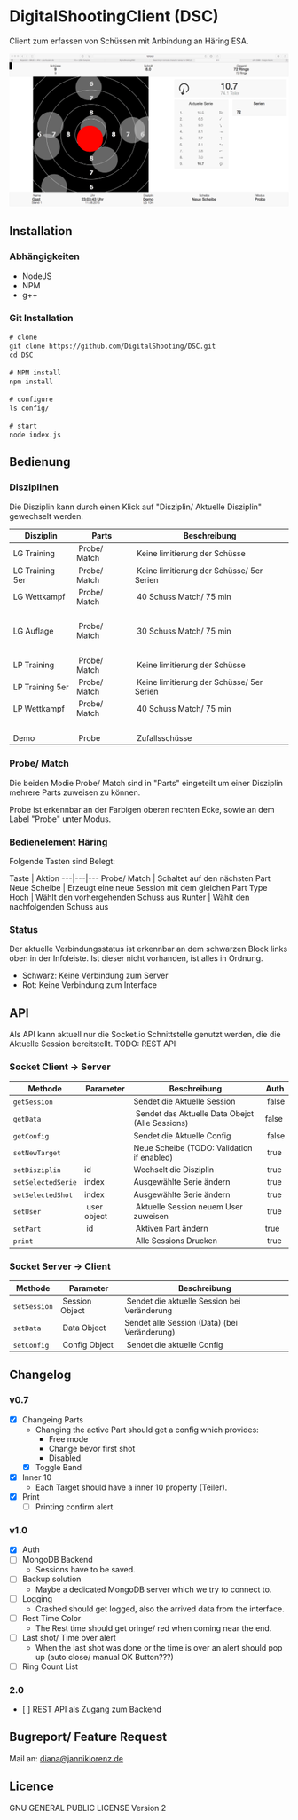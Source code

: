 # DigitalShootingClient (DSC)
Client zum erfassen von Schüssen mit Anbindung an Häring ESA.

![Demo](https://raw.githubusercontent.com/DigitalShooting/assets/master/demo1.png)




## Installation

### Abhängigkeiten
- NodeJS
- NPM
- g++

### Git Installation
````
# clone
git clone https://github.com/DigitalShooting/DSC.git
cd DSC

# NPM install
npm install

# configure
ls config/

# start
node index.js
````




## Bedienung

### Disziplinen
Die Disziplin kann durch einen Klick auf "Disziplin/ Aktuelle Disziplin" gewechselt werden.

Disziplin | Parts | Beschreibung
---|---|---
LG Training | Probe/ Match | Keine limitierung der Schüsse
LG Training 5er | Probe/ Match | Keine limitierung der Schüsse/ 5er Serien
LG Wettkampf | Probe/ Match | 40 Schuss Match/ 75 min
 | | 
LG Auflage | Probe/ Match | 30 Schuss Match/ 75 min
 | | 
LP Training | Probe/ Match | Keine limitierung der Schüsse
LP Training 5er | Probe/ Match | Keine limitierung der Schüsse/ 5er Serien
LP Wettkampf | Probe/ Match | 40 Schuss Match/ 75 min
 | | 
Demo | Probe | Zufallsschüsse


### Probe/ Match
Die beiden Modie Probe/ Match sind in "Parts" eingeteilt um einer Disziplin mehrere  Parts zuweisen zu können.

Probe ist erkennbar an der Farbigen oberen rechten Ecke, sowie an dem Label "Probe" unter Modus.


### Bedienelement Häring
Folgende Tasten sind Belegt:

Taste | Aktion
---|---|---
Probe/ Match | Schaltet auf den nächsten Part
Neue Scheibe | Erzeugt eine neue Session mit dem gleichen Part Type
Hoch | Wählt den vorhergehenden Schuss aus
Runter | Wählt den nachfolgenden Schuss aus


### Status
Der aktuelle Verbindungsstatus ist erkennbar an dem schwarzen Block links oben in der Infoleiste. Ist dieser nicht vorhanden, ist alles in Ordnung.
- Schwarz: Keine Verbindung zum Server
- Rot: Keine Verbindung zum Interface




## API
Als API kann aktuell nur die Socket.io Schnittstelle genutzt werden, die die Aktuelle Session bereitstellt.
TODO: REST API

### Socket Client -> Server
Methode | Parameter | Beschreibung | Auth
---|---|---|---
`getSession` | | Sendet die Aktuelle Session | false
`getData` | | Sendet das Aktuelle Data Obejct (Alle Sessions) | false
`getConfig` | | Sendet die Aktuelle Config | false
`setNewTarget` | | Neue Scheibe (TODO: Validation if enabled) | true
`setDisziplin` | id | Wechselt die Disziplin | true
`setSelectedSerie` | index | Ausgewählte Serie ändern | true
`setSelectedShot` | index | Ausgewählte Serie ändern | true
`setUser` | user object | Aktuelle Session neuem User zuweisen | true
`setPart` | id | Aktiven Part ändern | true
`print` | | Alle Sessions Drucken | true

### Socket Server -> Client
Methode | Parameter | Beschreibung
---|---|---
`setSession` | Session Object | Sendet die aktuelle Session bei Veränderung
`setData` | Data Object | Sendet alle Session (Data) (bei Veränderung)
`setConfig` | Config Object | Sendet die aktuelle Config



## Changelog

### v0.7
- [x] Changeing Parts
	- Changing the active Part should get a config which provides:
		- Free mode
		- Change bevor first shot
		- Disabled
	- [x] Toggle Band
- [x] Inner 10
	- Each Target should have a inner 10 property (Teiler).
- [x] Print
	- [ ] Printing confirm alert

### v1.0
- [x] Auth
- [ ] MongoDB Backend
	- Sessions have to be saved.
- [ ] Backup solution
	- Maybe a dedicated MongoDB server which we try to connect to.
- [ ] Logging
	- Crashed should get logged, also the arrived data from the interface.
- [ ] Rest Time Color
	- The Rest time should get oringe/ red when coming near the end.
- [ ] Last shot/ Time over alert
	- When the last shot was done or the time is over an alert should pop up (auto close/ manual OK Button???)
- [ ] Ring Count List

### 2.0
- [ ] REST API als Zugang zum Backend




## Bugreport/ Feature Request
Mail an: diana@janniklorenz.de




## Licence
GNU GENERAL PUBLIC LICENSE Version 2
